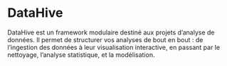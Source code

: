 # DataHive
DataHive est un framework modulaire destiné aux projets d’analyse de données. Il permet de structurer vos analyses de bout en bout : de l’ingestion des données à leur visualisation interactive, en passant par le nettoyage, l’analyse statistique, et la modélisation.

